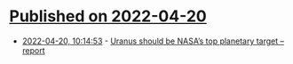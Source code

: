 # [Published on 2022-04-20](index.md)

* [2022-04-20, 10:14:53](https://news.ycombinator.com/item?id=31094773) - [Uranus should be NASA’s top planetary target – report](https://www.science.org/content/article/uranus-should-be-nasa-s-top-planetary-target-influential-report-finds)
